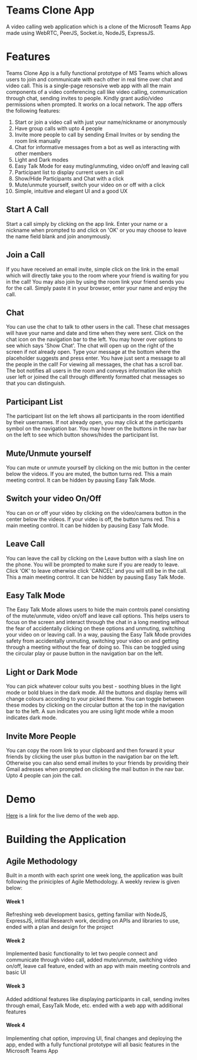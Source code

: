# Teams Clone App

A video calling web application which is a clone of the Microsoft Teams App made using WebRTC, PeerJS, Socket.io, NodeJS, ExpressJS. 


# Features
Teams Clone App is a fully functional prototype of MS Teams which allows users to join and communicate with each other in real time over chat and video call. This is a single-page resonsive web app with all the main components of a video conferencing call like video calling, communication through chat, sending invites to people. Kindly grant audio/video permissions when prompted. It works on a local network. The app offers the following features:
  1.  Start or join a video call with just your name/nickname or anonymously
  2.  Have group calls with upto 4 people
  3.  Invite more people to call by sending Email Invites or by sending the room link manually
  4.  Chat for informative messages from a bot as well as interacting with other members
  5.  Light and Dark modes
  6.  Easy Talk Mode for easy muting/unmuting, video on/off and leaving call
  7.  Participant list to display current users in call
  8.  Show/Hide Participants and Chat with a click
  9.  Mute/unmute yourself, switch your video on or off with a click
  10.  Simple, intuitive and elegant UI and a good UX
  
## Start A Call ##
Start a call simply by clicking on the app link. Enter your name or a nickname when prompted to and click on 'OK' or you may choose to leave the name field blank and join anonymously.

## Join a Call ##
If you have received an email invite, simple click on the link in the email which will directly take you to the room where your friend is waiting for you in the call!
You may also join by using the room link your friend sends you for the call. Simply paste it in your browser, enter your name and enjoy the call.

## Chat ##
You can use the chat to talk to other users in the call. These chat messages will have your name and date and time when they were sent. Click on the chat icon on the navigation bar to the left. You may hover over options to see which says 'Show Chat'. The chat will open up on the right of the screen if not already open. Type your message at the bottom where the placeholder suggests and press enter. You have just sent a message to all the people in the call! For viewing all messages, the chat has a scroll bar. The bot notifies all users in the room and conveys information like which user left or joined the call through differently formatted chat messages so that you can distinguish.

## Participant List ##
The participant list on the left shows all participants in the room identified by their usernames. If not already open, you may click at the participants symbol on the navigation bar. You may hover on the buttons in the nav bar on the left to see which button shows/hides the participant list.
  
  ## Mute/Unmute yourself ##
 You can mute or unmute yourself by clicking on the mic button in the center below the videos. If you are muted, the button turns red. This a main meeting control. It can be hidden by pausing Easy Talk Mode.
 
 ## Switch your video On/Off ##
 You can on or off your video by clicking on the video/camera button in the center below the videos. If your video is off, the button turns red. This a main meeting control. It can be hidden by pausing Easy Talk Mode.
 
 ## Leave Call ##
 You can leave the call by clicking on the Leave button with a slash line on the phone. You will be prompted to make sure if you are ready to leave. Click 'OK' to leave otherwise click 'CANCEL' and you will still be in the call. This a main meeting control. It can be hidden by pausing Easy Talk Mode.
 
  ## Easy Talk Mode ##
  The Easy Talk Mode allows users to hide the main controls panel consisting of the mute/unmute, video on/off and leave call options. This helps users to focus on the screen and interact through the chat in a long meeting without the fear of accidentally clicking on these options and unmuting, switching your video on or leaving call. In a way, pausing the Easy Talk Mode provides safety from accidentally unmuting, switching your video on and getting through a meeting without the fear of doing so. This can be toggled using the circular play or pause button in the navigation bar on the left.
  
  ## Light or Dark Mode ##
 You can pick whatever colour suits you best - soothing blues in the light mode or bold blues in the dark mode. All the buttons and display items will change colours according to your picked theme. You can toggle between these modes by clicking on the circular button at the top in the navigation bar to the left. A sun indicates you are using light mode while a moon indicates dark mode.
 
 ## Invite More People ##
 You can copy the room link to your clipboard and then forward it your friends by clicking the user plus button in the navigation bar on the left. Otherwise you can also send email invites to your friends by providing their Gmail adresses when prompted on clicking the mail button in the nav bar. Upto 4 people can join the call. 
  
 # Demo 
[Here](https://hidden-plateau-48120.herokuapp.com/) is a link for the live demo of the web app.

# Building the Application

## Agile Methodology ##
Built in a month with each sprint one week long, the application was built following the priniciples of Agile Methodology. A weekly review is given below:
#### Week 1 ####
Refreshing web development basics, getting familiar with NodeJS, ExpressJS, intitial Research work, deciding on APIs and libraries to use, ended with a plan and design for the project
#### Week 2 ####
Implemented basic functionality to let two people connect and communicate through video call, added mute/unmute, switching video on/off, leave call feature, ended with an app with main meeting controls and basic UI
#### Week 3 ####
Added additional features like displaying participants in call, sending invites through email, EasyTalk Mode, etc. ended with a web app with additional features
#### Week 4 ####
Implementing chat option, improving UI, final changes and deploying the app, ended with a fully functional prototype will all basic features in the Microsoft Teams App
